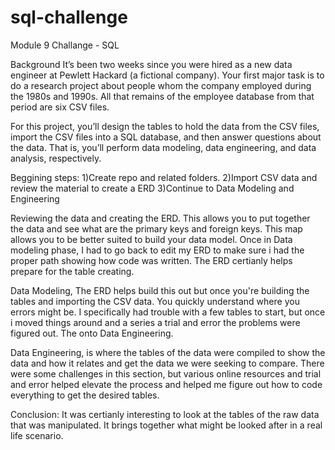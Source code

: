 # sql-challenge

Module 9 Challange - SQL

Background
It’s been two weeks since you were hired as a new data engineer at Pewlett Hackard (a fictional company). Your first major task is to do a research project about people whom the company employed during the 1980s and 1990s. All that remains of the employee database from that period are six CSV files.

For this project, you’ll design the tables to hold the data from the CSV files, import the CSV files into a SQL database, and then answer questions about the data. That is, you’ll perform data modeling, data engineering, and data analysis, respectively.

Beggining steps:
    1)Create repo and related folders.
    2)Import CSV data and review the material to create a ERD
    3)Continue to Data Modeling and Engineering

Reviewing the data and creating the ERD. This allows you to put together the data and see what are the primary keys and foreign keys. This map allows you to be better suited to build your data model. Once in Data modeling phase, I had to go back to edit my ERD to make sure i had the proper path showing how code was written. The ERD certianly helps prepare for the table creating.

Data Modeling, The ERD helps build this out but once you're building the tables and importing the CSV data. You quickly understand where you errors might be. I specifically had trouble with a few tables to start, but once i moved things around and a series a trial and error the problems were figured out. The onto Data Engineering.

Data Engineering, is where the tables of the data were compiled to show the data and how it relates and get the data we were seeking to compare. There were some challenges in this section, but various online resources and trial and error helped elevate the process and helped me figure out how to code everything to get the desired tables. 

Conclusion: It was certianly interesting to look at the tables of the raw data that was manipulated. It brings together what might be looked after in a real life scenario. 
